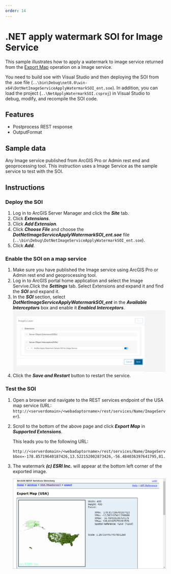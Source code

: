 ```yaml
---
order: 14
---
```


# .NET apply watermark SOI for Image Service

This sample illustrates how to apply a watermark to image service returned from the [Export Map](https://developers.arcgis.com/rest/services-reference/export-map.htm) operation on a Image service.

You need to build soe with Visual Studio and then deploying the SOI from the .soe file (`..\bin\Debug\net8.0\win-x64\DotNetImageServiceApplyWatermarkSOI_ent.soe`). In addition, you can load the project (`..\NetApplyWatermarkSOI.csproj`) in Visual Studio to debug, modify, and recompile the SOI code.

## Features

* Postprocess REST response
* OutputFormat

## Sample data

Any Image service published from ArcGIS Pro or Admin rest end and geoprocessing tool. This instruction uses a Image Service as the sample service to test with the SOI.

## Instructions

### Deploy the SOI

1. Log in to ArcGIS Server Manager and click the ***Site*** tab.
2. Click ***Extensions***.
3. Click ***Add Extension***.
4. Click ***Choose File*** and choose the ***DotNetImageServiceApplyWatermarkSOI_ent.soe*** file (`..\bin\Debug\DotNetImageServiceApplyWatermarkSOI_ent.soe`).
5. Click ***Add***.

### Enable the SOI on a map service

1. Make sure you have published the Image service using ArcGIS Pro or Admin rest end and geoprocessing tool. 
2. Log in to ArcGIS portal home application and select the Image Servive.Click the ***Settings*** tab. Select Extensions and expand it and find the ***SOI*** and expand it.
3. In the ***SOI*** section, select ***DotNetImageServiceApplyWatermarkSOI_ent*** in the ***Available Interceptors*** box and enable it ***Enabled Interceptors***.
   ![](../../../../images/netsp/ImageServiceWaterMarkSOI1.png "Image Service Apply Watermark SOI")
4. Click the ***Save and Restart*** button to restart the service.

### Test the SOI

1. Open a browser and navigate to the REST services endpoint of the USA map service (URL: `http://<serverdomain>/<webadaptorname>/rest/services/Name/ImageServer`).
2. Scroll to the bottom of the above page and click ***Export Map*** in ***Supported Extensions***.

   This leads you to the following URL:

   ```
   http://<serverdomain>/<webadaptorname>/rest/services/Name/ImageServer/export?bbox=-178.85719640187426,13.522152002873426,-56.484036397641795,81.72479317856566
   ```
3. The watermark ***(c) ESRI Inc.*** will appear at the bottom left corner of the exported image.

   ![](../../../../images/netsp/NetWatermarkSOI2.png "Net Image Service Watermark SOI Sample")


